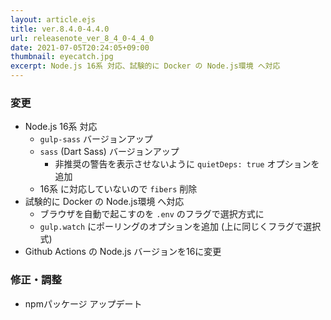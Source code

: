 ```yaml
---
layout: article.ejs
title: ver.8.4.0-4.4.0
url: releasenote_ver_8_4_0-4_4_0
date: 2021-07-05T20:24:05+09:00
thumbnail: eyecatch.jpg
excerpt: Node.js 16系 対応、試験的に Docker の Node.js環境 へ対応
---
```


### 変更

- Node.js 16系 対応
    - `gulp-sass` バージョンアップ
    - `sass` (Dart Sass) バージョンアップ
        - 非推奨の警告を表示させないように `quietDeps: true` オプションを追加
    - 16系 に対応していないので `fibers` 削除
- 試験的に Docker の Node.js環境 へ対応
    - ブラウザを自動で起こすのを `.env` のフラグで選択方式に
    - `gulp.watch` にポーリングのオプションを追加 (上に同じくフラグで選択式)
- Github Actions の Node.js バージョンを16に変更

### 修正・調整

- npmパッケージ アップデート